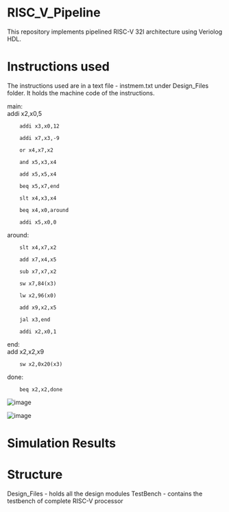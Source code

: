 # RISC_V_Pipeline

This repository implements pipelined RISC-V 32I architecture using Veriolog HDL.

# Instructions used

The instructions used are in a text file - instmem.txt under Design_Files folder. It holds the machine code of the instructions.



main:   
        addi x2,x0,5 

        addi x3,x0,12
        
        addi x7,x3,-9
        
        or x4,x7,x2
        
        and x5,x3,x4
        
        add x5,x5,x4
        
        beq x5,x7,end
        
        slt x4,x3,x4
        
        beq x4,x0,around
        
        addi x5,x0,0

around: 
        
        slt x4,x7,x2
 		    
        add x7,x4,x5
        
        sub x7,x7,x2
        
        sw x7,84(x3)
        
        lw x2,96(x0)
        
        add x9,x2,x5
        
        jal x3,end
        
        addi x2,x0,1

end:    
        add x2,x2,x9
        
        sw x2,0x20(x3)

done:   
        
        beq x2,x2,done


![image](https://github.com/Hafsa1918/RISC_V_Pipeline/assets/70684075/edebec44-d662-48c9-85ff-9b176f0411a2)


![image](https://github.com/Hafsa1918/RISC_V_Pipeline/assets/70684075/d6550425-03bc-4357-822e-146ca154c4b0)


# Simulation Results



# Structure

Design_Files - holds all the design modules
TestBench - contains the testbench of complete RISC-V processor





